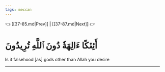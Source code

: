 ```yaml
---
tags: meccan
---
```


👈 [[37-85.md|Prev]] | [[37-87.md|Next]] 👉

# أَئِفۡكًا ءَالِهَةٗ دُونَ ٱللَّهِ تُرِيدُونَ

Is it falsehood [as] gods other than Allah you desire

---

